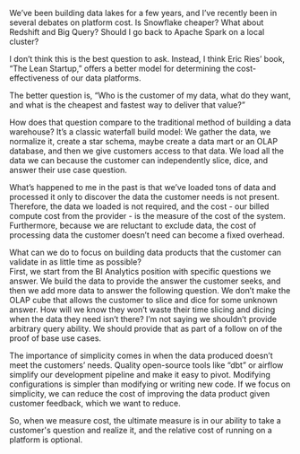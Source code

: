We’ve been building data lakes for a few years, and I’ve recently been in several debates on platform cost. 
Is Snowflake cheaper? What about Redshift and Big Query? Should I go back to Apache Spark on a local cluster?

I don’t think this is the best question to ask.  Instead, I think Eric Ries’ book, “The Lean Startup,” offers a 
better model for determining the cost-effectiveness of our data platforms.

The better question is, “Who is the customer of my data, what do they want, and what is the cheapest and fastest 
way to deliver that value?”  

How does that question compare to the traditional method of building a data warehouse?  It’s a classic waterfall 
build model:  We gather the data, we normalize it, create a star schema, maybe create a data mart or an OLAP 
database, and then we give customers access to that data.  We load all the data we can because the customer 
can independently slice, dice, and answer their use case question.

What’s happened to me in the past is that we’ve loaded tons of data and processed it only to discover the data 
the customer needs is not present. Therefore, the data we loaded is not required, and the cost - our billed compute 
cost from the provider - is the measure of the cost of the system.  Furthermore, because we are reluctant to exclude 
data, the cost of processing data the customer doesn’t need can become a fixed overhead.

What can we do to focus on building data products that the customer can validate in as little time as possible?  
First, we start from the BI Analytics position with specific questions we answer.  We build the data to provide 
the answer the customer seeks, and then we add more data to answer the following question.  We don’t make the 
OLAP cube that allows the customer to slice and dice for some unknown answer.  How will we know they won’t waste 
their time slicing and dicing when the data they need isn’t there?  I’m not saying we shouldn’t provide arbitrary 
query ability.  We should provide that as part of a follow on of the proof of base use cases.

The importance of simplicity comes in when the data produced doesn’t meet the customers’ needs.  Quality open-source 
tools like “dbt” or airflow simplify our development pipeline and make it easy to pivot.  Modifying configurations 
is simpler than modifying or writing new code.  If we focus on simplicity, we can reduce the cost of improving the 
data product given customer feedback, which we want to reduce.

So, when we measure cost, the ultimate measure is in our ability to take a customer's question and realize it, 
and the relative cost of running on a platform is optional.


